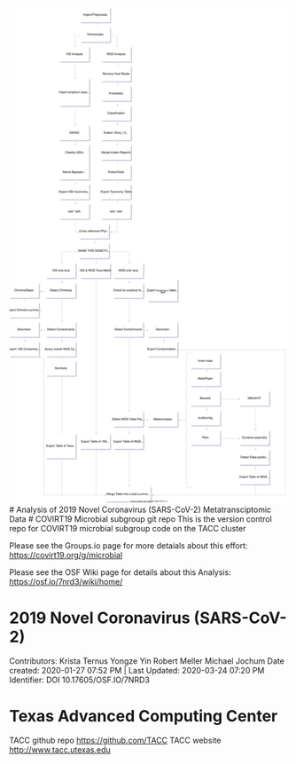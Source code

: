 <img src="https://github.com/MADscientist314/hybrid_metagenomics/blob/master/images/hybrid_microbiome_workflow.svg">
# Analysis of 2019 Novel Coronavirus (SARS-CoV-2) Metatransciptomic Data
# COVIRT19 Microbial subgroup git repo
This is the version control repo for COVIRT19 microbial subgroup code on the TACC cluster

Please see the Groups.io page for more detaials about this effort:
 https://covirt19.org/g/microbial

Please see the OSF Wiki page for details about this Analysis:
  https://osf.io/7nrd3/wiki/home/

# 2019 Novel Coronavirus (SARS-CoV-2)
Contributors: Krista Ternus Yongze Yin Robert Meller Michael Jochum
Date created: 2020-01-27 07:52 PM | Last Updated: 2020-03-24 07:20 PM
Identifier: DOI 10.17605/OSF.IO/7NRD3

# Texas Advanced Computing Center
TACC github repo https://github.com/TACC
TACC website http://www.tacc.utexas.edu
